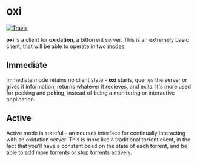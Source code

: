 oxi
==========

[![Travis](https://img.shields.io/travis/CalmBit/oxi.svg?style=flat-square)](https://travis-ci.org/CalmBit/oxi)


**oxi** is a client for **oxidation**, a bittorrent server. This is an extremely basic client,
that will be able to operate in two modes:

## Immediate
Immediate mode retains no client state - **oxi** starts, queries the server or gives it information,
returns whatever it recieves, and exits. It's more used for peeking and poking, instead of being a
monitoring or interactive application.

## Active
Active mode is stateful - an ncurses interface for continually interacting with an oxidation server. This
is more like a traditional torrent client, in the fact that you'll have a constant bead on the state of
each torrent, and be able to add more torrents or stop torrents actively.
